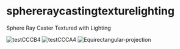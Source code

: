 # sphereraycastingtexturelighting
Sphere Ray Caster Textured with Lighting

![testCCCB4](https://user-images.githubusercontent.com/19920254/146087346-b263bd58-a1a1-4843-a879-8014b49cc0c2.png)
![testCCCA4](https://user-images.githubusercontent.com/19920254/146087327-a04a657a-0f26-4578-a779-1366d45c9c0d.png)
![Equirectangular-projection](https://user-images.githubusercontent.com/19920254/146087326-d26a1a95-f726-4c88-abde-4c185f7b63a8.png)
